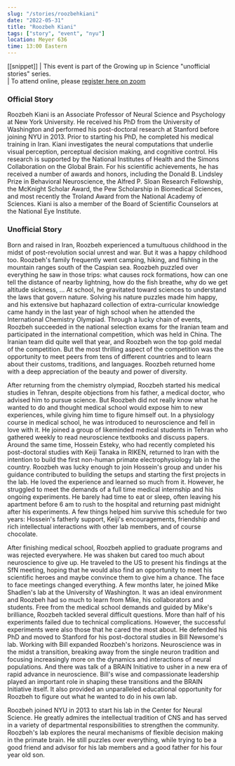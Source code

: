 ```yaml
---
slug: "/stories/roozbehkiani"
date: "2022-05-31"
title: "Roozbeh Kiani"
tags: ["story", "event", "nyu"]
location: Meyer 636
time: 13:00 Eastern
---
```

[[snippet]]
| This event is part of the Growing up in Science "unofficial stories" series. <br/>
| To attend online, please <a href="https://nyu.zoom.us/meeting/register/tJErdO6hrD0rG9OxqBCNCwkP35fkafCr-_5b" target="_blank">register here on zoom</a>

### Official Story
Roozbeh Kiani is an Associate Professor of Neural Science and Psychology at New York University. He received his PhD from the University of Washington and performed his post-doctoral research at Stanford before joining NYU in 2013. Prior to starting his PhD, he completed his medical training in Iran. Kiani investigates the neural computations that underlie visual perception, perceptual decision making, and cognitive control. His research is supported by the National Institutes of Health and the Simons Collaboration on the Global Brain. For his scientific achievements, he has received a number of awards and honors, including the Donald B. Lindsley Prize in Behavioral Neuroscience, the Alfred P. Sloan Research Fellowship, the McKnight Scholar Award, the Pew Scholarship in Biomedical Sciences, and most recently the Troland Award from the National Academy of Sciences. Kiani is also a member of the Board of Scientific Counselors at the National Eye Institute.


### Unofficial Story
Born and raised in Iran, Roozbeh experienced a tumultuous childhood in the midst of post-revolution social unrest and war. But it was a happy childhood too. Roozbeh's family frequently went camping, hiking, and fishing in the mountain ranges south of the Caspian sea. Roozbeh puzzled over everything he saw in those trips: what causes rock formations, how can one tell the distance of nearby lightning, how do the fish breathe, why do we get altitude sickness, ... At school, he gravitated toward sciences to understand the laws that govern nature. Solving his nature puzzles made him happy, and his extensive but haphazard collection of extra-curricular knowledge came handy in the last year of high school when he attended the International Chemistry Olympiad. Through a lucky chain of events, Roozbeh succeeded in the national selection exams for the Iranian team and participated in the international competition, which was held in China. The Iranian team did quite well that year, and Roozbeh won the top gold medal of the competition. But the most thrilling aspect of the competition was the opportunity to meet peers from tens of different countries and to learn about their customs, traditions, and languages. Roozbeh returned home with a deep appreciation of the beauty and power of diversity.

After returning from the chemistry olympiad, Roozbeh started his medical studies in Tehran, despite objections from his father, a medical doctor, who advised him to pursue science. But Roozbeh did not really know what he wanted to do and thought medical school would expose him to new experiences, while giving him time to figure himself out. In a physiology course in medical school, he was introduced to neuroscience and fell in love with it. He joined a group of likeminded medical students in Tehran who gathered weekly to read neuroscience textbooks and discuss papers. Around the same time, Hossein Esteky, who had recently completed his post-doctoral studies with Keiji Tanaka in RIKEN, returned to Iran with the intention to build the first non-human primate electrophysiology lab in the country. Roozbeh was lucky enough to join Hossein's group and under his guidance contributed to building the setups and starting the first projects in the lab. He loved the experience and learned so much from it. However, he struggled to meet the demands of a full time medical internship and his ongoing experiments. He barely had time to eat or sleep, often leaving his apartment before 6 am to rush to the hospital and returning past midnight after his experiments. A few things helped him survive this schedule for two years: Hossein's fatherly support, Keiji's encouragements, friendship and rich intellectual interactions with other lab members, and of course chocolate.

After finishing medical school, Roozbeh applied to graduate programs and was rejected everywhere. He was shaken but cared too much about neuroscience to give up. He traveled to the US to present his findings at the SfN meeting, hoping that he would also find an opportunity to meet his scientific heroes and maybe convince them to give him a chance. The face to face meetings changed everything. A few months later, he joined Mike Shadlen's lab at the University of Washington. It was an ideal environment and Roozbeh had so much to learn from Mike, his collaborators and students. Free from the medical school demands and guided by Mike's brilliance, Roozbeh tackled several difficult questions. More than half of his experiments failed due to technical complications. However, the successful experiments were also those that he cared the most about. He defended his PhD and moved to Stanford for his post-doctoral studies in Bill Newsome's lab. Working with Bill expanded Roozbeh's horizons. Neuroscience was in the midst a transition, breaking away from the single neuron tradition and focusing increasingly more on the dynamics and interactions of neural populations. And there was talk of a BRAIN Initiative to usher in a new era of rapid advance in neuroscience. Bill's wise and compassionate leadership played an important role in shaping these transitions and the BRAIN Initiative itself. It also provided an unparalleled educational opportunity for Roozbeh to figure out what he wanted to do in his own lab.

Roozbeh joined NYU in 2013 to start his lab in the Center for Neural Science. He greatly admires the intellectual tradition of CNS and has served in a variety of departmental responsibilities to strengthen the community. Roozbeh's lab explores the neural mechanisms of flexible decision making in the primate brain. He still puzzles over everything, while trying to be a good friend and advisor for his lab members and a good father for his four year old son.